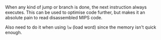 When any kind of jump or branch is done, the next instruction always executes. This can be used to optimise code further, but makes it an absolute pain to read disassembled MIPS code.

Also need to do it when using `lw` (load word) since the memory isn't quick enough.